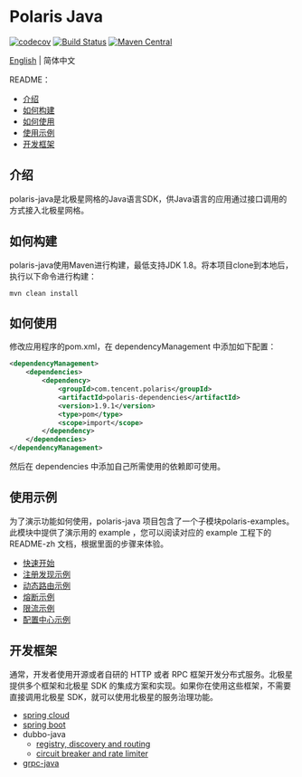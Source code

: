 # Polaris Java

[![codecov](https://codecov.io/gh/polarismesh/polaris-java/branch/main/graph/badge.svg?token=4M42F4S0FR)](https://codecov.io/gh/polarismesh/polaris-java)
[![Build Status](https://github.com/polarismesh/polaris-java/actions/workflows/testing.yml/badge.svg)](https://github.com/PolarisMesh/polaris-java/actions/workflows/testing.yml)
[![Maven Central](https://img.shields.io/maven-central/v/com.tencent.polaris/polaris-dependencies?label=Maven%20Central)](https://search.maven.org/search?q=g:com.tencent.polaris%20AND%20a:polaris-dependencies)

[English](./README.md) | 简体中文

README：

- [介绍](#介绍)
- [如何构建](#如何构建)
- [如何使用](#如何使用)
- [使用示例](#使用示例)
- [开发框架](#开发框架)

## 介绍

polaris-java是北极星网格的Java语言SDK，供Java语言的应用通过接口调用的方式接入北极星网格。

## 如何构建

polaris-java使用Maven进行构建，最低支持JDK 1.8。将本项目clone到本地后，执行以下命令进行构建：
```
mvn clean install
```

## 如何使用

修改应用程序的pom.xml，在 dependencyManagement 中添加如下配置：

```xml
<dependencyManagement>
    <dependencies>
        <dependency>
            <groupId>com.tencent.polaris</groupId>
            <artifactId>polaris-dependencies</artifactId>
            <version>1.9.1</version>
            <type>pom</type>
            <scope>import</scope>
        </dependency>
    </dependencies>
</dependencyManagement>
```

然后在 dependencies 中添加自己所需使用的依赖即可使用。

## 使用示例

为了演示功能如何使用，polaris-java 项目包含了一个子模块polaris-examples。此模块中提供了演示用的 example ，您可以阅读对应的 example 工程下的 README-zh 文档，根据里面的步骤来体验。

- [快速开始](https://github.com/polarismesh/polaris-java/tree/main/polaris-examples/quickstart-example/README-zh.md)
- [注册发现示例](https://github.com/polarismesh/polaris-java/tree/main/polaris-examples/discovery-example)
- [动态路由示例](https://github.com/polarismesh/polaris-java/tree/main/polaris-examples/router-example)
- [熔断示例](https://github.com/polarismesh/polaris-java/tree/main/polaris-examples/circuitbreaker-example)
- [限流示例](https://github.com/polarismesh/polaris-java/tree/main/polaris-examples/ratelimit-example)
- [配置中心示例](https://github.com/polarismesh/polaris-java/tree/main/polaris-examples/configuration-example)

## 开发框架

通常，开发者使用开源或者自研的 HTTP 或者 RPC 框架开发分布式服务。北极星提供多个框架和北极星 SDK 的集成方案和实现。如果你在使用这些框架，不需要直接调用北极星 SDK，就可以使用北极星的服务治理功能。

- [spring cloud](https://github.com/Tencent/spring-cloud-tencent)
- [spring boot](https://github.com/polarismesh/spring-boot-polaris)
- dubbo-java
  - [registry, discovery and routing](https://github.com/apache/dubbo-spi-extensions/tree/master/dubbo-registry-extensions)
  - [circuit breaker and rate limiter](https://github.com/apache/dubbo-spi-extensions/tree/master/dubbo-filter-extensions)
- [grpc-java](https://github.com/polarismesh/grpc-java-polaris)

